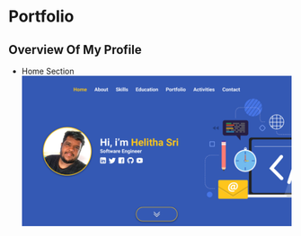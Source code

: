 # Portfolio
## Overview Of My Profile
- Home Section
  ![Home Section Img](assets/img/screenshot/Home.png)